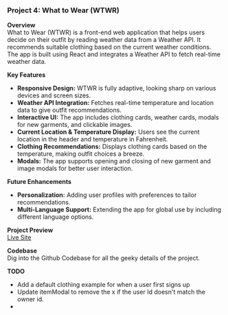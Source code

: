 ### Project 4: What to Wear (WTWR)

**Overview**  
What to Wear (WTWR) is a front-end web application that helps users decide on their outfit by reading weather data from a Weather API. It recommends suitable clothing based on the current weather conditions. The app is built using React and integrates a Weather API to fetch real-time weather data.

**Key Features**

- **Responsive Design:** WTWR is fully adaptive, looking sharp on various devices and screen sizes.
- **Weather API Integration:** Fetches real-time temperature and location data to give outfit recommendations.
- **Interactive UI:** The app includes clothing cards, weather cards, modals for new garments, and clickable images.
- **Current Location & Temperature Display:** Users see the current location in the header and temperature in Fahrenheit.
- **Clothing Recommendations:** Displays clothing cards based on the temperature, making outfit choices a breeze.
- **Modals:** The app supports opening and closing of new garment and image modals for better user interaction.

**Future Enhancements**

- **Personalization:** Adding user profiles with preferences to tailor recommendations.
- **Multi-Language Support:** Extending the app for global use by including different language options.

**Project Preview**  
[Live Site](https://jduncan017.github.io/se_project_react/)

**Codebase**  
Dig into the Github Codebase for all the geeky details of the project.

**TODO**

- Add a default clothing example for when a user first signs up
- Update itemModal to remove the x if the user Id doesn't match the owner id.
-
